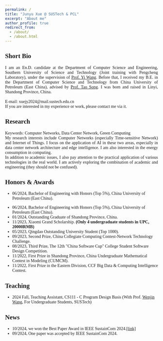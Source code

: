 ```yaml
---
permalink: /
title: "Junyu Xue @ SUSTech & PCL"
excerpt: "About me"
author_profile: true
redirect_from: 
  - /about/
  - /about.html
---
```

<style>
body {
    font-family: 'Times New Roman', Times, serif;
}
.justified {
        text-align: justify; /* 设置文本两端对齐 */
    }
</style>
Short Bio
------
<div class="justified">
I am an En.D. candidate at the Department of Computer Science and Engineering, Southern University of Science and Technology (Joint training with Pengcheng Laboratory), under the supervision of <a href="https://faculty.sustech.edu.cn/?tagid=wangy37&iscss=1&snapid=1&orderby=date&go=1">Prof. Yi Wang</a>. Before that, I received my B.E. in the Department of Computer Science and Technology from China University of Petroleum (East China), advised by <a href="https://computer.upc.edu.cn/2017/0313/c6289a103931/page.htm">Prof. Tao Song</a>. I was born and raised in Linyi, Shandong Province, China.
</div>
<br>
<!-- Welcome to my [Knowledge Database](https://www.yuque.com/junry). I will share some life feelings, knowledge path there. -->
E-mail: xuejy2024@mail.sustech.edu.cn <br>
If you are interested in my experience or work, please contact me via it.


Research
------
<div class="justified">
Keywords: Computer Networks, Data Center Network, Green Computing <br>
My research interests include Computer Networks (especially Time-sensitive Network) and Internet of Things. I focus on the application of AI in these two areas, especially in data center network architecture and edge intelligence. I am also interested in the energy consumption in computing. <br>
In addition to academic issues, I also pay attention to the practical application of various technologies in the real world. I am actively exploring the combination of academic and engineering (they should not be confused).
</div>

Honors & Awards
------
<ul>
<li>06/2024, Bachelor of Engineering with Honors (Top 5%), China University of Petroleum (East China).</li>
</ul>

- 06/2024, Bachelor of Engineering with Honors (Top 5%), China University of Petroleum (East China).
- 01/2024, Outstanding Graduate of Shandong Province, China.
- 11/2023, Xiaomi Grand Scholarship. **(Only 4 undergraduate students in UPC, 20000RMB)**
- 05/2023, Qingdao Outstanding University Student (Top 1000). 
- 09/2023, Second Prize, China Collegiate Computing Contest-Network Technology Challenge.
- 08/2023, Third Prize, The 12th "China Software Cup" College Student Software Design Competition. 
- 11/2022, First Prize in Shandong Province, China Undergraduate Mathematical Contest in Modeling (CUMCM).
- 11/2022, First Prize in the Eastern Division, CCF Big Data & Computing Intelligence Contest.

Teaching
------
- 2024 Fall, Teaching Assistant, CS111 - C Program Design Basis (With Prof. [Wenjin Wang](https://www.sustech.edu.cn/zh/faculties/wangwenjin.html), For Undergraduate Students, SUSTech)

News
------
- 10/2024, we won the Best Paper Award in IEEE SustainCom 2024.[[link]](http://junyuxue.github.io/files/Sustaincom24BestPaperAward.pdf)
- 09/2024, One paper was accepted by IEEE SustainCom 2024.
<!-- - <div style="display: flex; justify-content: space-between;">
    <span>One paper was accepted by IEEE SustainCom 2024. </span>
    <span>Sep. 2024</span>
  </div> -->


<script type='text/javascript' id='clustrmaps' src='//cdn.clustrmaps.com/map_v2.js?cl=080808&w=205&t=tt&d=lcdkuwhj1VKwpNzcHqUdf3UVwukJ9nr0K2fEVfRM6bE&co=ffffff&cmo=3acc3a&cmn=ff5353&ct=808080'></script>
<!-- <script type='text/javascript' id='clustrmaps' src='//cdn.clustrmaps.com/map_v2.js?cl=080808&w=a&t=tt&d=lcdkuwhj1VKwpNzcHqUdf3UVwukJ9nr0K2fEVfRM6bE&co=ffffff&cmo=3acc3a&cmn=ff5353&ct=808080'></script> -->